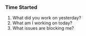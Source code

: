 ### Time Started 
1. What did you work on yesterday?
2. What am I working on today?
3. What issues are blocking me?
